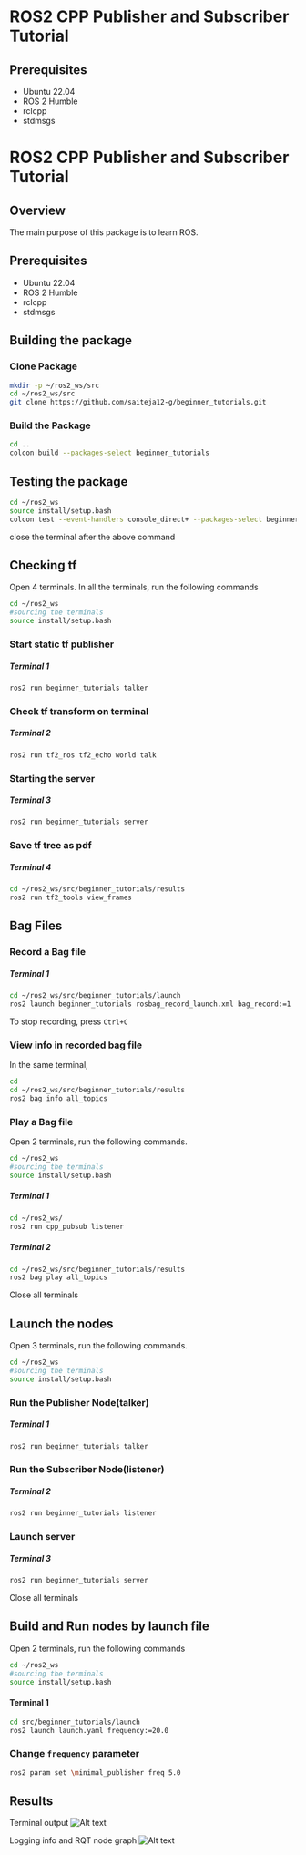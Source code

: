# ROS2 CPP Publisher and Subscriber Tutorial

## Prerequisites

- Ubuntu 22.04
- ROS 2 Humble
- rclcpp
- stdmsgs

# ROS2 CPP Publisher and Subscriber Tutorial

## Overview

The main purpose of this package is to learn ROS.

## Prerequisites

- Ubuntu 22.04
- ROS 2 Humble
- rclcpp
- stdmsgs

## Building the package

### Clone Package
```sh
mkdir -p ~/ros2_ws/src
cd ~/ros2_ws/src 
git clone https://github.com/saiteja12-g/beginner_tutorials.git
```

### Build the Package
```sh
cd ..
colcon build --packages-select beginner_tutorials
```

## Testing the package
```sh
cd ~/ros2_ws
source install/setup.bash
colcon test --event-handlers console_direct+ --packages-select beginner_tutorials
```
close the terminal after the above command

## Checking tf
Open 4 terminals. In all the terminals, run the following commands
```sh
cd ~/ros2_ws
#sourcing the terminals
source install/setup.bash
```
### Start static tf publisher
##### Terminal 1
```sh
ros2 run beginner_tutorials talker
```
### Check tf transform on terminal
##### Terminal 2
```sh
ros2 run tf2_ros tf2_echo world talk
```

### Starting the server
##### Terminal 3
```sh
ros2 run beginner_tutorials server
```

### Save tf tree as pdf
##### Terminal 4
```sh
cd ~/ros2_ws/src/beginner_tutorials/results
ros2 run tf2_tools view_frames
```


## Bag Files

### Record a Bag file
##### Terminal 1
```sh
cd ~/ros2_ws/src/beginner_tutorials/launch
ros2 launch beginner_tutorials rosbag_record_launch.xml bag_record:=1
```
To stop recording, press `Ctrl+C`

### View info in recorded bag file
In the same terminal,
```sh
cd
cd ~/ros2_ws/src/beginner_tutorials/results
ros2 bag info all_topics
```

### Play a Bag file
Open 2 terminals, run the following commands.
```sh
cd ~/ros2_ws
#sourcing the terminals
source install/setup.bash
```
##### Terminal 1
```sh
cd ~/ros2_ws/
ros2 run cpp_pubsub listener
```

##### Terminal 2
```sh
cd ~/ros2_ws/src/beginner_tutorials/results
ros2 bag play all_topics
```
Close all terminals

## Launch the nodes
Open 3 terminals, run the following commands.
```sh
cd ~/ros2_ws
#sourcing the terminals
source install/setup.bash
```
### Run the Publisher Node(talker)
##### Terminal 1
```sh
ros2 run beginner_tutorials talker
```

### Run the Subscriber Node(listener)
##### Terminal 2
```sh
ros2 run beginner_tutorials listener
```
### Launch server
##### Terminal 3
```sh
ros2 run beginner_tutorials server
```
Close all terminals

## Build and Run nodes by launch file
Open 2 terminals, run the following commands
```sh
cd ~/ros2_ws
#sourcing the terminals
source install/setup.bash
```
#### Terminal 1
```sh
cd src/beginner_tutorials/launch
ros2 launch launch.yaml frequency:=20.0
```

### Change `frequency` parameter 
```sh
ros2 param set \minimal_publisher freq 5.0
```
## Results 
Terminal output
![Alt text](/src/beginner_tutorials/results/rqt_&_.png)

Logging info and RQT node graph
![Alt text](/src/beginner_tutorials/results/rqt_&_.png)
